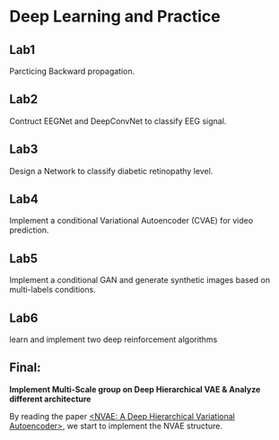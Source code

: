 # Deep Learning and Practice

## Lab1

Parcticing Backward propagation.


## Lab2

Contruct EEGNet and DeepConvNet to classify EEG signal.

## Lab3
Design a Network to classify diabetic retinopathy level.

## Lab4
Implement a conditional Variational Autoencoder (CVAE) for video prediction.

## Lab5
Implement a conditional GAN and generate synthetic images based on multi-labels conditions.

## Lab6
learn and implement two deep reinforcement algorithms

## Final:

**Implement Multi-Scale group on Deep Hierarchical VAE
& Analyze different architecture**

By reading the paper [<NVAE: A Deep Hierarchical Variational Autoencoder>](https://arxiv.org/abs/2007.03898),
we start to implement the NVAE structure.

